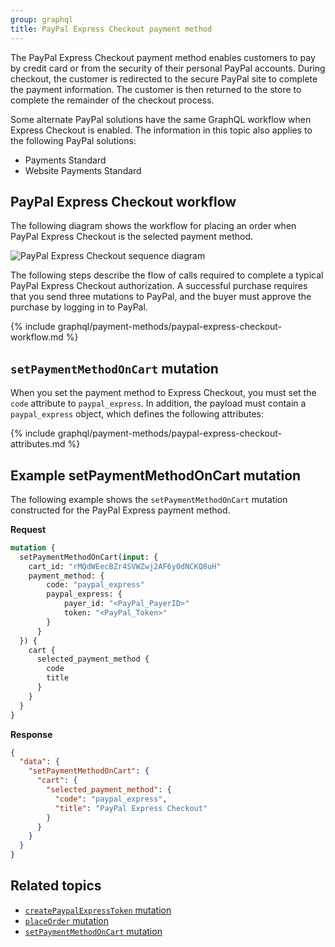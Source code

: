 ```yaml
---
group: graphql
title: PayPal Express Checkout payment method
---
```


The PayPal Express Checkout payment method enables customers to pay by credit card or from the security of their personal PayPal accounts. During checkout, the customer is redirected to the secure PayPal site to complete the payment information. The customer is then returned to the store to complete the remainder of the checkout process.

Some alternate PayPal solutions have the same GraphQL workflow when Express Checkout is enabled. The information in this topic also applies to the following PayPal solutions:

-  Payments Standard
-  Website Payments Standard

## PayPal Express Checkout workflow

The following diagram shows the workflow for placing an order when PayPal Express Checkout is the selected payment method.

![PayPal Express Checkout sequence diagram]({{site.baseurl}}/common/images/graphql/paypal-express-checkout.svg)

The following steps describe the flow of calls required to complete a typical PayPal Express Checkout authorization. A successful purchase requires that you send three mutations to PayPal, and the buyer must approve the purchase by logging in to PayPal.

{% include graphql/payment-methods/paypal-express-checkout-workflow.md %}

## `setPaymentMethodOnCart` mutation

When you set the payment method to Express Checkout, you must set the `code` attribute to `paypal_express`. In addition, the payload must contain a `paypal_express` object, which defines the following attributes:

{% include graphql/payment-methods/paypal-express-checkout-attributes.md %}

## Example setPaymentMethodOnCart mutation

The following example shows the `setPaymentMethodOnCart` mutation constructed for the PayPal Express payment method.

**Request**

```graphql
mutation {
  setPaymentMethodOnCart(input: {
    cart_id: "rMQdWEecBZr4SVWZwj2AF6y0dNCKQ8uH"
    payment_method: {
        code: "paypal_express"
        paypal_express: {
            payer_id: "<PayPal_PayerID>"
            token: "<PayPal_Token>"
        }
      }
  }) {
    cart {
      selected_payment_method {
        code
        title
      }
    }
  }
}
```

**Response**

```json
{
  "data": {
    "setPaymentMethodOnCart": {
      "cart": {
        "selected_payment_method": {
          "code": "paypal_express",
          "title": "PayPal Express Checkout"
        }
      }
    }
  }
}
```

## Related topics

- [`createPaypalExpressToken` mutation]({{page.baseurl}}/graphql/mutations/create-paypal-express-token.html)
- [`placeOrder` mutation]({{page.baseurl}}/graphql/reference/quote-place-order.html)
- [`setPaymentMethodOnCart` mutation]({{page.baseurl}}/graphql/reference/quote-payment-method.html)
